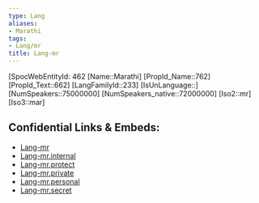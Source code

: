```yaml
---
type: Lang
aliases:
- Marathi
tags: 
- Lang/mr
title: Lang-mr
---
```

[SpocWebEntityId: 462
[Name::Marathi]
[PropId_Name::762]
[PropId_Text::662]
[LangFamilyId::233]
[IsUnLanguage::]
[NumSpeakers::75000000]
[NumSpeakers_native::72000000]
[Iso2::mr]
[Iso3::mar]



## Confidential Links & Embeds: 
- [Lang-mr](../../_public/lang/Lang-mr.md) 
- [Lang-mr.internal](../../_internal/lang/Lang-mr.internal.md) 
- [Lang-mr.protect](../../_protect/lang/Lang-mr.protect.md) 
- [Lang-mr.private](../../_private/lang/Lang-mr.private.md) 
- [Lang-mr.personal](../../_personal/lang/Lang-mr.personal.md) 
- [Lang-mr.secret](../../_secret/lang/Lang-mr.secret.md)

